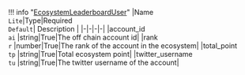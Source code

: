 !!! info "[EcosystemLeaderboardUser](/../../schemas/ecosystem_leaderboard_user)"
    |Name<br>`Lite`|Type|Required<br>`Default`| Description |
    |-|-|-|-|
    |account_id<br>`ai` |string|True|The off chain account id|
    |rank<br>`r` |number|True|The rank of the account in the ecosystem|
    |total_point<br>`tp` |string|True|Total ecosystem point|
    |twitter_username<br>`tu` |string|True|The twitter username of the account|
